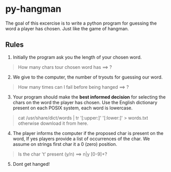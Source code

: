 # py-hangman

The goal of this excercise is to write a python program for guessing the word a player has chosen. Just like the game of hangman.

## Rules
1. Initially the program ask you the length of your chosen word.
> How many chars tour chosen word has ==> ?
2. We give to the computer, the number of tryouts for guessing our word.
> How many times can I fail before being hanged ==> ?
3. Your program should make the **best informed decision** for selecting the chars on the word the  player has chosen. Use the English dictionary present on each POSIX system, each word is lowercase.
> cat /usr/share/dict/words | tr '[:upper:]' '[:lower:]' > words.txt
otherwise download it from here.
4. The player informs the computer if the proposed char is present on the word, If yes players provide a list of occurrences of the char. We assume on strings first char it a 0 (zero) position. 
> Is the char 't' present (y/n) ==> n|y [0-9]+?
5. Dont get hanged!
